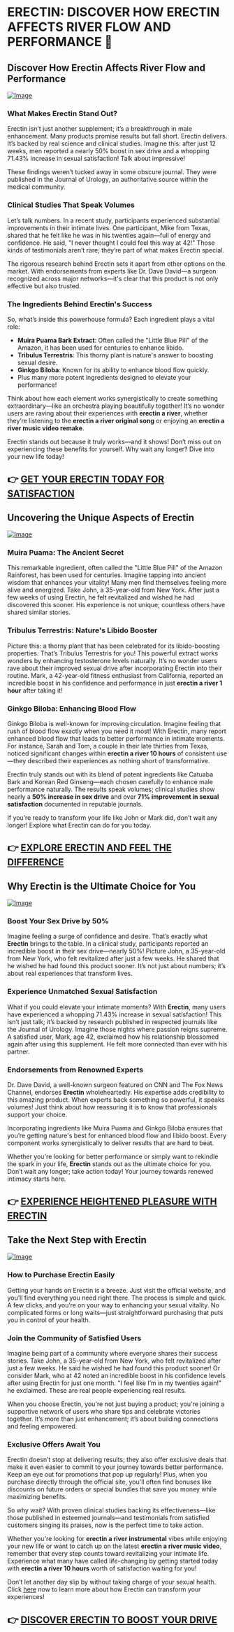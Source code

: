 # ERECTIN: DISCOVER HOW ERECTIN AFFECTS RIVER FLOW AND PERFORMANCE 🌊

## Discover How Erectin Affects River Flow and Performance

[![Image](https://www2.sellhealth.com/256/erectin_27_1.jpg)](https://gchaffi.com/teQjiNsZ)

### What Makes Erectin Stand Out?
Erectin isn’t just another supplement; it’s a breakthrough in male enhancement. Many products promise results but fall short. Erectin delivers. It’s backed by real science and clinical studies. Imagine this: after just 12 weeks, men reported a nearly 50% boost in sex drive and a whopping 71.43% increase in sexual satisfaction! Talk about impressive! 

These findings weren’t tucked away in some obscure journal. They were published in the Journal of Urology, an authoritative source within the medical community.

### Clinical Studies That Speak Volumes
Let’s talk numbers. In a recent study, participants experienced substantial improvements in their intimate lives. One participant, Mike from Texas, shared that he felt like he was in his twenties again—full of energy and confidence. He said, "I never thought I could feel this way at 42!" Those kinds of testimonials aren’t rare; they’re part of what makes Erectin special.

The rigorous research behind Erectin sets it apart from other options on the market. With endorsements from experts like Dr. Dave David—a surgeon recognized across major networks—it's clear that this product is not only effective but also trusted.

### The Ingredients Behind Erectin's Success
So, what’s inside this powerhouse formula? Each ingredient plays a vital role:
- **Muira Puama Bark Extract**: Often called the "Little Blue Pill" of the Amazon, it has been used for centuries to enhance libido.
- **Tribulus Terrestris**: This thorny plant is nature's answer to boosting sexual desire.
- **Ginkgo Biloba**: Known for its ability to enhance blood flow quickly.
- Plus many more potent ingredients designed to elevate your performance!

Think about how each element works synergistically to create something extraordinary—like an orchestra playing beautifully together! It’s no wonder users are raving about their experiences with **erectin a river**, whether they’re listening to the **erectin a river original song** or enjoying an **erectin a river music video remake**.

Erectin stands out because it truly works—and it shows! Don’t miss out on experiencing these benefits for yourself. Why wait any longer? Dive into your new life today!



## 👉 [GET YOUR ERECTIN TODAY FOR SATISFACTION](https://gchaffi.com/teQjiNsZ)

## Uncovering the Unique Aspects of Erectin

[![Image](https://www2.sellhealth.com/256/erectin_33_2.jpg)](https://gchaffi.com/teQjiNsZ)

### Muira Puama: The Ancient Secret  
This remarkable ingredient, often called the "Little Blue Pill" of the Amazon Rainforest, has been used for centuries. Imagine tapping into ancient wisdom that enhances your vitality! Many men find themselves feeling more alive and energized. Take John, a 35-year-old from New York. After just a few weeks of using Erectin, he felt revitalized and wished he had discovered this sooner. His experience is not unique; countless others have shared similar stories.

### Tribulus Terrestris: Nature's Libido Booster  
Picture this: a thorny plant that has been celebrated for its libido-boosting properties. That’s Tribulus Terrestris for you! This powerful extract works wonders by enhancing testosterone levels naturally. It’s no wonder users rave about their improved sexual drive after incorporating Erectin into their routine. Mark, a 42-year-old fitness enthusiast from California, reported an incredible boost in his confidence and performance in just **erectin a river 1 hour** after taking it!

### Ginkgo Biloba: Enhancing Blood Flow  
Ginkgo Biloba is well-known for improving circulation. Imagine feeling that rush of blood flow exactly when you need it most! With Erectin, many report enhanced blood flow that leads to better performance in intimate moments. For instance, Sarah and Tom, a couple in their late thirties from Texas, noticed significant changes within **erectin a river 10 hours** of consistent use—they described their experiences as nothing short of transformative.

Erectin truly stands out with its blend of potent ingredients like Catuaba Bark and Korean Red Ginseng—each chosen carefully to enhance male performance naturally. The results speak volumes; clinical studies show nearly a **50% increase in sex drive** and over **71% improvement in sexual satisfaction** documented in reputable journals.

If you’re ready to transform your life like John or Mark did, don’t wait any longer! Explore what Erectin can do for you today.



## 👉 [EXPLORE ERECTIN AND FEEL THE DIFFERENCE](https://gchaffi.com/teQjiNsZ)

## Why Erectin is the Ultimate Choice for You

[![Image](https://www2.sellhealth.com/256/erectin_12_1.jpg)](https://gchaffi.com/teQjiNsZ)

### Boost Your Sex Drive by 50%
Imagine feeling a surge of confidence and desire. That’s exactly what **Erectin** brings to the table. In a clinical study, participants reported an incredible boost in their sex drive—nearly 50%! Picture John, a 35-year-old from New York, who felt revitalized after just a few weeks. He shared that he wished he had found this product sooner. It’s not just about numbers; it’s about real experiences that transform lives.

### Experience Unmatched Sexual Satisfaction
What if you could elevate your intimate moments? With **Erectin**, many users have experienced a whopping 71.43% increase in sexual satisfaction! This isn’t just talk; it’s backed by research published in respected journals like the Journal of Urology. Imagine those nights where passion reigns supreme. A satisfied user, Mark, age 42, exclaimed how his relationship blossomed again after using this supplement. He felt more connected than ever with his partner.

### Endorsements from Renowned Experts
Dr. Dave David, a well-known surgeon featured on CNN and The Fox News Channel, endorses **Erectin** wholeheartedly. His expertise adds credibility to this amazing product. When experts back something so powerful, it speaks volumes! Just think about how reassuring it is to know that professionals support your choice.

Incorporating ingredients like Muira Puama and Ginkgo Biloba ensures that you’re getting nature's best for enhanced blood flow and libido boost. Every component works synergistically to deliver results that are hard to beat.

Whether you're looking for better performance or simply want to rekindle the spark in your life, **Erectin** stands out as the ultimate choice for you. Don’t wait any longer; take action today! Your journey towards renewed intimacy starts here.



## 👉 [EXPERIENCE HEIGHTENED PLEASURE WITH ERECTIN](https://gchaffi.com/teQjiNsZ)

## Take the Next Step with Erectin
[![Image](https://www2.sellhealth.com/256/erectin_33_1.jpg)](https://gchaffi.com/teQjiNsZ)

### How to Purchase Erectin Easily  
Getting your hands on Erectin is a breeze. Just visit the official website, and you’ll find everything you need right there. The process is simple and quick. A few clicks, and you’re on your way to enhancing your sexual vitality. No complicated forms or long waits—just straightforward purchasing that puts you in control of your health.

### Join the Community of Satisfied Users  
Imagine being part of a community where everyone shares their success stories. Take John, a 35-year-old from New York, who felt revitalized after just a few weeks. He said he wished he had found this product sooner! Or consider Mark, who at 42 noted an incredible boost in his confidence levels after using Erectin for just one month. "I feel like I’m in my twenties again!" he exclaimed. These are real people experiencing real results.

When you choose Erectin, you're not just buying a product; you're joining a supportive network of users who share tips and celebrate victories together. It’s more than just enhancement; it’s about building connections and feeling empowered.

### Exclusive Offers Await You  
Erectin doesn’t stop at delivering results; they also offer exclusive deals that make it even easier to commit to your journey towards better performance. Keep an eye out for promotions that pop up regularly! Plus, when you purchase directly through the official site, you'll often find bonuses like discounts on future orders or special bundles that save you money while maximizing benefits.

So why wait? With proven clinical studies backing its effectiveness—like those published in esteemed journals—and testimonials from satisfied customers singing its praises, now is the perfect time to take action.

Whether you're looking for **erectin a river instrumental** vibes while enjoying your new life or want to catch up on the latest **erectin a river music video**, remember that every step counts toward revitalizing your intimate life. Experience what many have called life-changing by getting started today with **erectin a river 10 hours** worth of satisfaction waiting for you!

Don’t let another day slip by without taking charge of your sexual health. Click [here](https://gchaffi.com/teQjiNsZ) now to learn more about how Erectin can transform your experiences!



## 👉 [DISCOVER ERECTIN TO BOOST YOUR DRIVE](https://gchaffi.com/teQjiNsZ)